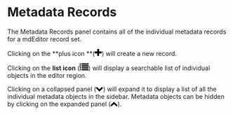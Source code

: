 # Metadata Records

The Metadata Records panel contains all of the individual metadata records for a mdEditor record set.

Clicking on the **plus icon **\(![](/assets/symbol_plus_16.png)\) will create a new record.

Clicking on the **list icon** \(![](/assets/symbol_list_16.png)\) will display a searchable list of individual objects in the editor region.

Clicking on a collapsed panel \(![](/assets/symbol_angle-down_16.png)\) will expand it to display a list of all the individual metadata objects in the sidebar. Metadata objects can be hidden by clicking on the expanded panel \(![](/assets/symbol_angle-up_16.png)\).

